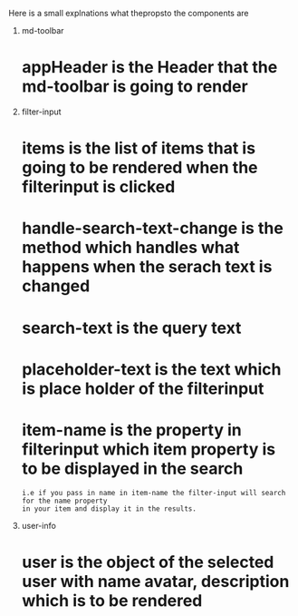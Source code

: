 Here is a small explnations what thepropsto the components are
 1. md-toolbar
      # appHeader is the Header that the md-toolbar is going to render

 2. filter-input
      # items is the list of items that is going to be rendered when the filterinput is clicked
      # handle-search-text-change is the method which handles what happens when the serach text is changed
      # search-text is the query text
      # placeholder-text is the text which is place holder of the filterinput
      # item-name is the property in filterinput which item property is to be displayed in the search
        i.e if you pass in name in item-name the filter-input will search for the name property
        in your item and display it in the results.

 3. user-info
      # user is the object of the selected user with name avatar, description which is to be rendered

